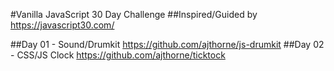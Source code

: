 #Vanilla JavaScript 30 Day Challenge
##Inspired/Guided by https://javascript30.com/

##Day 01 - Sound/Drumkit
https://github.com/ajthorne/js-drumkit
##Day 02 - CSS/JS Clock
https://github.com/ajthorne/ticktock

